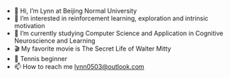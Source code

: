 - 👋 Hi, I’m Lynn at Beijing Normal University
- 👀 I’m interested in reinforcement learning, exploration and intrinsic motivation 
- 🌱 I’m currently studying Computer Science and Application in Cognitive Neuroscience and Learning
- 🎬 My favorite movie is The Secret Life of Walter Mitty
- 🥎 Tennis beginner
- 📫 How to reach me lynn0503@outlook.com

<!---
lynn0503/lynn0503 is a ✨ special ✨ repository because its `README.md` (this file) appears on your GitHub profile.
You can click the Preview link to take a look at your changes.
--->
